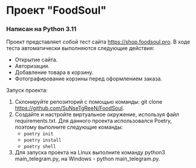 # Проект "FoodSoul"
### Написан на Python 3.11

Проект представляет собой тест сайта https://shop.foodsoul.pro. В ходе теста автоматически выполняются следующие действия:

- Открытие сайта.
- Авторизация.
- Добавление товара в корзину.
- Фотографирование корзины перед оформлением заказа.
   
Запуск проекта:

1. Склонируйте репозиторий с помощью команды: git clone https://github.com/SuNseTgReeN/FoodSoul.
2. Создайте и настройте виртуальное окружение, используя файл requirements.txt.
   Для данного проекта использовался Poetry, поэтому выполните следующие команды:
	 - ```poetry init```
	 - ```poetry install```
	 - ```poetry shell```
3. Для запуска проекта на Linux выполните команду python3 main_telegram.py, на Windows - python main_telegram.py.
